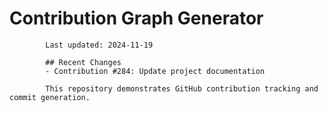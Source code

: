 # Contribution Graph Generator
            
            Last updated: 2024-11-19
            
            ## Recent Changes
            - Contribution #284: Update project documentation
            
            This repository demonstrates GitHub contribution tracking and commit generation.
        
